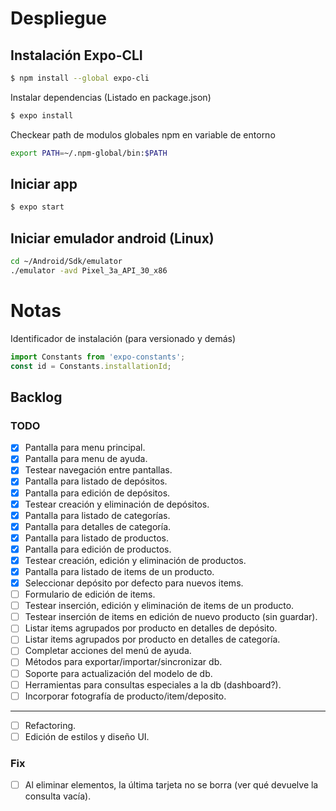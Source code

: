 # Despliegue

## Instalación Expo-CLI

```bash
$ npm install --global expo-cli
```

Instalar dependencias (Listado en package.json)

```bash
$ expo install
```

Checkear path de modulos globales npm en variable de entorno

```bash
export PATH=~/.npm-global/bin:$PATH
```


## Iniciar app

```bash
$ expo start
```

## Iniciar emulador android (Linux)

```bash
cd ~/Android/Sdk/emulator
./emulator -avd Pixel_3a_API_30_x86
```





# Notas

Identificador de instalación (para versionado y demás)

```js
import Constants from 'expo-constants';
const id = Constants.installationId;
```



## Backlog  

### TODO
- [x] Pantalla para menu principal.  
- [x] Pantalla para menu de ayuda.  
- [x] Testear navegación entre pantallas.  
- [x] Pantalla para listado de depósitos.  
- [x] Pantalla para edición de depósitos.  
- [x] Testear creación y eliminación de depósitos.  
- [x] Pantalla para listado de categorías.  
- [x] Pantalla para detalles de categoría.  
- [x] Pantalla para listado de productos.  
- [x] Pantalla para edición de productos.  
- [x] Testear creación, edición y eliminación de productos.  
- [x] Pantalla para listado de items de un producto.  
- [x] Seleccionar depósito por defecto para nuevos items.  
- [ ] Formulario de edición de items.  
- [ ] Testear inserción, edición y eliminación de items de un producto.  
- [ ] Testear inserción de items en edición de nuevo producto (sin guardar).  
- [ ] Listar items agrupados por producto en detalles de depósito.  
- [ ] Listar items agrupados por producto en detalles de categoría.   
- [ ] Completar acciones del menú de ayuda.  
- [ ] Métodos para exportar/importar/sincronizar db.  
- [ ] Soporte para actualización del modelo de db.  
- [ ] Herramientas para consultas especiales a la db (dashboard?).  
- [ ] Incorporar fotografía de producto/item/deposito.  
----  
- [ ] Refactoring.  
- [ ] Edición de estilos y diseño UI.  

### Fix
- [ ] Al eliminar elementos, la última tarjeta no se borra (ver qué devuelve la consulta vacía).  

